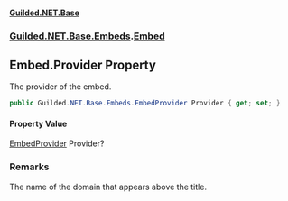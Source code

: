 #### [Guilded.NET.Base](Guilded_NET_Base.md 'Guilded.NET.Base')
### [Guilded.NET.Base.Embeds](Guilded_NET_Base.md#Guilded_NET_Base_Embeds 'Guilded.NET.Base.Embeds').[Embed](Embed.md 'Guilded.NET.Base.Embeds.Embed')
## Embed.Provider Property
The provider of the embed.  
```csharp
public Guilded.NET.Base.Embeds.EmbedProvider Provider { get; set; }
```
#### Property Value
[EmbedProvider](EmbedProvider.md 'Guilded.NET.Base.Embeds.EmbedProvider')
Provider?
### Remarks
The name of the domain that appears above the title.  
